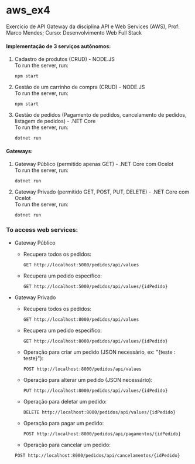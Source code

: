 # aws_ex4
Exercício de API Gateway da disciplina API e Web Services (AWS), Prof: Marco Mendes; Curso: Desenvolvimento Web Full Stack

#### Implementação de 3 serviços autônomos:  
1. Cadastro de produtos (CRUD) - NODE.JS  
To run the server, run:
    ```
    npm start
    ```
2. Gestão de um carrinho de compra (CRUD) - NODE.JS  
To run the server, run:
    ```
    npm start
    ```
3. Gestão de pedidos (Pagamento de pedidos, cancelamento de pedidos, listagem de pedidos) - .NET Core  
    To run the server, run:
    ```
    dotnet run
    ```

#### Gateways:
1. Gateway Público (permitido apenas GET) - .NET Core com Ocelot  
    To run the server, run:
    ```
    dotnet run
    ```
2. Gateway Privado (permitido GET, POST, PUT, DELETE) - .NET Core com Ocelot  
    To run the server, run:
    ```
    dotnet run
    ```

### To access web services:  

* Gateway Público
  * Recupera todos os pedidos:
    ```
    GET http://localhost:5000/pedidos/api/values
    ```
  * Recupera um pedido específico:
    ```
    GET http://localhost:5000/pedidos/api/values/{idPedido}
    ```
    
* Gateway Privado
  * Recupera todos os pedidos:
    ```
    GET http://localhost:8000/pedidos/api/values
    ```
  * Recupera um pedido específico:
    ```
    GET http://localhost:8000/pedidos/api/values/{idPedido}
    ```
  * Operação para criar um pedido (JSON necessário, ex: "{teste : teste}"):
    ```
    POST http://localhost:8000/pedidos/api/values
    ```
  * Operação para alterar um pedido (JSON necessário):
    ```
    PUT http://localhost:8000/pedidos/api/values/{idPedido}
    ```
  * Operação para deletar um pedido:
    ```
    DELETE http://localhost:8000/pedidos/api/values/{idPedido}
  * Operação para pagar um pedido:
    ```
    POST http://localhost:8000/pedidos/api/pagamentos/{idPedido}
    ```    
   * Operação para cancelar um pedido:
    ```
    POST http://localhost:8000/pedidos/api/cancelamentos/{idPedido}
    ```   
    
